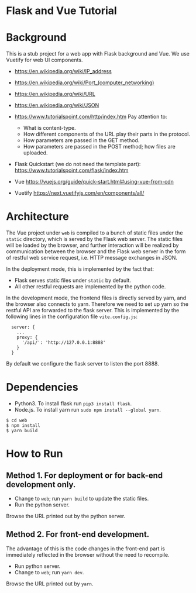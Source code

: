 Flask and Vue Tutorial
======================

# Background

This is a stub project for a web app with Flask background and
Vue.  We use Vuetify for web UI components.

- https://en.wikipedia.org/wiki/IP_address
- https://en.wikipedia.org/wiki/Port_(computer_networking)
- https://en.wikipedia.org/wiki/URL
- https://en.wikipedia.org/wiki/JSON
- https://www.tutorialspoint.com/http/index.htm
  Pay attention to:
  * What is content-type.
  * How different components of the URL play their parts in the
	protocol.
  * How parameters are passed in the GET method.
  * How parameters are passed in the POST method; how files are
	uploaded.

- Flask Quickstart (we do not need the template part): https://www.tutorialspoint.com/flask/index.htm
- Vue https://vuejs.org/guide/quick-start.html#using-vue-from-cdn
- Vuetify https://next.vuetifyjs.com/en/components/all/


# Architecture

The Vue project under `web` is compiled to a bunch of static files under
the `static` directory, which is served by the Flask web server.
The static files will be loaded by the browser, and further interaction
will be realized by communication between the browser and the Flask
web server in the form of restful web service request, i.e. HTTP message
exchanges in JSON.

In the deployment mode, this is implemented by the fact that:
- Flask serves static files under `static` by default.
- All other restful requests are implemented by the python code.

In the development mode, the frontend files is directly served by yarn,
and the browser also connects to yarn.  Therefore we need to set up yarn
so the restful API are forwarded to the flask server.  This is
implemented by the following lines in the configuration file
`vite.config.js`:

```
  server: {
    ...
    proxy: {
      '/api/': 'http://127.0.0.1:8888'
    }
  }
```

By default we configure the flask server to listen the port 8888.

# Dependencies

- Python3.  To install flask run `pip3 install flask`.
- Node.js.  To install yarn run `sudo npm install --global yarn`.

```
$ cd web
$ npm install
$ yarn build
```


# How to Run

## Method 1. For deployment or for back-end development only.

- Change to `web`; run `yarn build` to update the static files.
- Run the python server.

Browse the URL printed out by the python server.

## Method 2. For front-end development.

The advantage of this is the code changes in the front-end part
is immediately reflected in the browser without the need to recompile.

- Run python server.
- Change to `web`; run `yarn dev`.

Browse the URL printed out by `yarn`.


